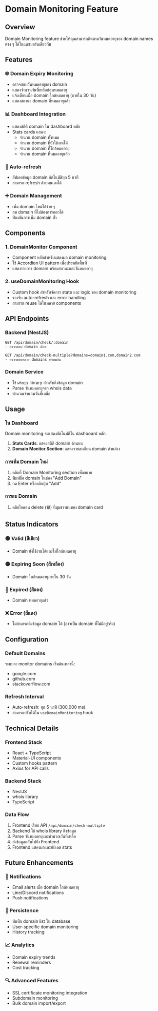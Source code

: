 # Domain Monitoring Feature

## Overview
Domain Monitoring feature ช่วยให้คุณสามารถติดตามวันหมดอายุของ domain names ต่าง ๆ ได้ในแดชบอร์ดเดียวกัน

## Features

### 🌐 Domain Expiry Monitoring
- ตรวจสอบวันหมดอายุของ domain
- แสดงจำนวนวันที่เหลือก่อนหมดอายุ
- แจ้งเตือนเมื่อ domain ใกล้หมดอายุ (ภายใน 30 วัน)
- แสดงสถานะ domain ที่หมดอายุแล้ว

### 📊 Dashboard Integration
- แสดงสถิติ domain ใน dashboard หลัก
- Stats cards แสดง:
  - จำนวน domain ทั้งหมด
  - จำนวน domain ที่ยังใช้งานได้
  - จำนวน domain ที่ใกล้หมดอายุ
  - จำนวน domain ที่หมดอายุแล้ว

### 🔄 Auto-refresh
- อัปเดตข้อมูล domain อัตโนมัติทุก 5 นาที
- สามารถ refresh ด้วยตนเองได้

### ➕ Domain Management
- เพิ่ม domain ใหม่ได้ง่าย ๆ
- ลบ domain ที่ไม่ต้องการออกได้
- ป้องกันการเพิ่ม domain ซ้ำ

## Components

### 1. DomainMonitor Component
- Component หลักสำหรับแสดงผล domain monitoring
- ใช้ Accordion UI pattern เพื่อประหยัดพื้นที่
- แสดงรายการ domain พร้อมสถานะและวันหมดอายุ

### 2. useDomainMonitoring Hook
- Custom hook สำหรับจัดการ state และ logic ของ domain monitoring
- รองรับ auto-refresh และ error handling
- สามารถ reuse ได้ในหลาย components

## API Endpoints

### Backend (NestJS)
```
GET /api/domain/check/:domain
- ตรวจสอบ domain เดียว

GET /api/domain/check-multiple?domains=domain1.com,domain2.com
- ตรวจสอบหลาย domains พร้อมกัน
```

### Domain Service
- ใช้ `whois` library สำหรับดึงข้อมูล domain
- Parse วันหมดอายุจาก whois data
- คำนวณจำนวนวันที่เหลือ

## Usage

### ใน Dashboard
Domain monitoring จะแสดงอัตโนมัติใน dashboard หลัก:

1. **Stats Cards**: แสดงสถิติ domain ด้านบน
2. **Domain Monitor Section**: แสดงรายละเอียด domain ด้านล่าง

### การเพิ่ม Domain ใหม่
1. คลิกที่ Domain Monitoring section เพื่อขยาย
2. พิมพ์ชื่อ domain ในช่อง "Add Domain"
3. กด Enter หรือคลิกปุ่ม "Add"

### การลบ Domain
1. คลิกไอคอน delete (🗑️) ที่มุมขวาบนของ domain card

## Status Indicators

### 🟢 Valid (สีเขียว)
- Domain ยังใช้งานได้และไม่ใกล้หมดอายุ

### 🟡 Expiring Soon (สีเหลือง)
- Domain ใกล้หมดอายุภายใน 30 วัน

### 🔴 Expired (สีแดง)
- Domain หมดอายุแล้ว

### ❌ Error (สีแดง)
- ไม่สามารถดึงข้อมูล domain ได้ (อาจเป็น domain ที่ไม่มีอยู่จริง)

## Configuration

### Default Domains
ระบบจะ monitor domains เริ่มต้นเหล่านี้:
- google.com
- github.com
- stackoverflow.com

### Refresh Interval
- Auto-refresh: ทุก 5 นาที (300,000 ms)
- สามารถปรับได้ใน `useDomainMonitoring` hook

## Technical Details

### Frontend Stack
- React + TypeScript
- Material-UI components
- Custom hooks pattern
- Axios for API calls

### Backend Stack
- NestJS
- whois library
- TypeScript

### Data Flow
1. Frontend เรียก API `/api/domain/check-multiple`
2. Backend ใช้ whois library ดึงข้อมูล
3. Parse วันหมดอายุและคำนวณวันที่เหลือ
4. ส่งข้อมูลกลับไปยัง Frontend
5. Frontend แสดงผลและอัปเดต stats

## Future Enhancements

### 🔔 Notifications
- Email alerts เมื่อ domain ใกล้หมดอายุ
- Line/Discord notifications
- Push notifications

### 💾 Persistence
- บันทึก domain list ใน database
- User-specific domain monitoring
- History tracking

### 📈 Analytics
- Domain expiry trends
- Renewal reminders
- Cost tracking

### 🔍 Advanced Features
- SSL certificate monitoring integration
- Subdomain monitoring
- Bulk domain import/export 
